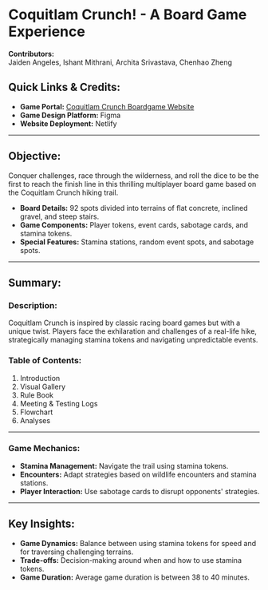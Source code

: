 # Coquitlam Crunch! - A Board Game Experience

**Contributors:**  
Jaiden Angeles, Ishant Mithrani, Archita Srivastava, Chenhao Zheng

## Quick Links & Credits:
- **Game Portal:** [Coquitlam Crunch Boardgame Website](https://stalwart-cuchufli-10e88d.netlify.app/)
- **Game Design Platform:** Figma
- **Website Deployment:** Netlify

---

## Objective:
Conquer challenges, race through the wilderness, and roll the dice to be the first to reach the finish line in this thrilling multiplayer board game based on the Coquitlam Crunch hiking trail.

- **Board Details:** 92 spots divided into terrains of flat concrete, inclined gravel, and steep stairs.
- **Game Components:** Player tokens, event cards, sabotage cards, and stamina tokens.
- **Special Features:** Stamina stations, random event spots, and sabotage spots.

---

## Summary:

### Description:
Coquitlam Crunch is inspired by classic racing board games but with a unique twist. Players face the exhilaration and challenges of a real-life hike, strategically managing stamina tokens and navigating unpredictable events.

### Table of Contents:
1. Introduction
2. Visual Gallery
3. Rule Book
4. Meeting & Testing Logs
5. Flowchart
6. Analyses

---

### Game Mechanics:
- **Stamina Management:** Navigate the trail using stamina tokens.
- **Encounters:** Adapt strategies based on wildlife encounters and stamina stations.
- **Player Interaction:** Use sabotage cards to disrupt opponents' strategies.

---

## Key Insights:
- **Game Dynamics:** Balance between using stamina tokens for speed and for traversing challenging terrains.
- **Trade-offs:** Decision-making around when and how to use stamina tokens.
- **Game Duration:** Average game duration is between 38 to 40 minutes.
